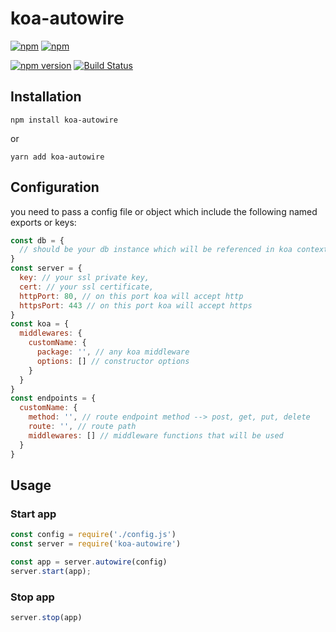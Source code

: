 # koa-autowire

[![npm](https://img.shields.io/npm/l/koa-autowire.svg)]()
[![npm](https://img.shields.io/npm/dt/koa-autowire.svg)](https://www.npmjs.com/package/koa-autowire)

[![npm version](https://badge.fury.io/js/koa-autowire.svg)](https://badge.fury.io/js/koa-autowire)
[![Build Status](https://travis-ci.org/matsp/koa-autowire.svg?branch=master)](https://travis-ci.org/matsp/koa-autowire)

## Installation

`npm install koa-autowire`

or

`yarn add koa-autowire`

## Configuration

you need to pass a config file or object which include the following named exports or keys:

``` javascript
const db = {
  // should be your db instance which will be referenced in koa context object
}
const server = {
  key: // your ssl private key,
  cert: // your ssl certificate,
  httpPort: 80, // on this port koa will accept http
  httpsPort: 443 // on this port koa will accept https
}
const koa = {
  middlewares: {
    customName: {
      package: '', // any koa middleware
      options: [] // constructor options
    }
  }
}
const endpoints = {
  customName: {
    method: '', // route endpoint method --> post, get, put, delete
    route: '', // route path
    middlewares: [] // middleware functions that will be used
  }
}
```


## Usage


### Start app

```javascript
const config = require('./config.js')
const server = require('koa-autowire')

const app = server.autowire(config)
server.start(app);
```

### Stop app

```javascript
server.stop(app)
```